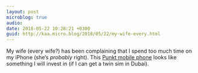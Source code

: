 ```yaml
---
layout: post
microblog: true
audio: 
date: 2018-05-22 10:28:21 +0300
guid: http://kaa.micro.blog/2018/05/22/my-wife-every.html
---
```

My wife (every wife?) has been complaining that I spend too much time on my iPhone (she’s _probably_ right). This [Punkt mobile phone](https://www.punkt.ch/en/products/mp01-mobile-phone/#null) looks like something I will invest in (if I can get a twin sim in Dubai).
